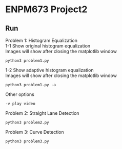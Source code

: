 # ENPM673 Project2 

## Run
Problem 1: Histogram Equalization    
1-1 Show original histogram equalization  
Images will show after closing the matplotlib window  
```
python3 problem1.py
```

1-2 Show adaptive histogram equalization  
Images will show after closing the matplotlib window  
```
python3 problem1.py -a
```

Other options    
```
-v play video
```

Problem 2: Straight Lane Detection    
```
python3 problem2.py
```

Problem 3: Curve Detection    
```
python3 problem3.py  
```
